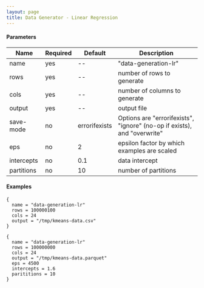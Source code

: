 ```yaml
---
layout: page
title: Data Generator - Linear Regression
---
```

#### Parameters

| Name    | Required | Default  | Description |
| ------- |---------------| ---------| ------------|
| name       | yes | -- | "data-generation-lr" |
| rows      | yes | -- | number of rows to generate |
| cols     | yes | -- | number of columns to generate |
| output   | yes | -- | output file |
| save-mode | no | errorifexists | Options are "errorifexists", "ignore" (no-op if exists), and "overwrite" |
| eps      | no | 2 | epsilon factor by which examples are scaled |
| intercepts | no | 0.1 | data intercept |
| partitions | no| 10 | number of partitions|

#### Examples

```hocon
{
  name = "data-generation-lr"
  rows = 100000100
  cols = 24
  output = "/tmp/kmeans-data.csv"
}
```

```hocon
{
  name = "data-generation-lr"
  rows = 100000000
  cols = 24
  output = "/tmp/kmeans-data.parquet"
  eps = 4500
  intercepts = 1.6
  parititions = 10
}
```
